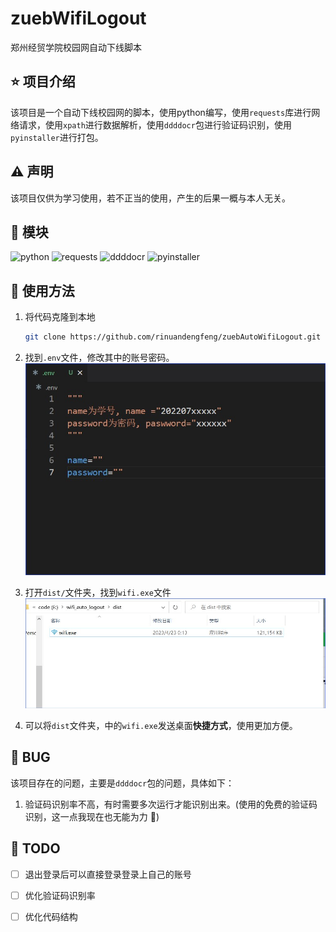 # zuebWifiLogout
郑州经贸学院校园网自动下线脚本

## :star: 项目介绍
该项目是一个自动下线校园网的脚本，使用python编写，使用`requests`库进行网络请求，使用`xpath`进行数据解析，使用`ddddocr`包进行验证码识别，使用`pyinstaller`进行打包。
## :warning: 声明
该项目仅供为学习使用，若不正当的使用，产生的后果一概与本人无关。

## :muscle: 模块
![python](https://img.shields.io/badge/python-3.7.13-blue)
![requests](https://img.shields.io/badge/requests-2.28.1-blue)
![ddddocr](https://img.shields.io/badge/ddddocr-1.4.7-blue)
![pyinstaller](https://img.shields.io/badge/pyinstaller-5.6.2-blue)



## :rocket: 使用方法
1. 将代码克隆到本地
    ```bash
    git clone https://github.com/rinuandengfeng/zuebAutoWifiLogout.git
    ```
2. 找到`.env`文件，修改其中的账号密码。![修改账号密码](/img/env.jpg)

3. 打开`dist/`文件夹，找到`wifi.exe`文件
![img_1.png](/img/find_wifi.jpg)

4. 可以将`dist`文件夹，中的`wifi.exe`发送桌面**快捷方式**，使用更加方便。


## :bug: BUG
该项目存在的问题，主要是`ddddocr`包的问题，具体如下：
1. 验证码识别率不高，有时需要多次运行才能识别出来。(使用的免费的验证码识别，这一点我现在也无能为力 :grimacing:)


## :rainbow: TODO
- [ ] 退出登录后可以直接登录登录上自己的账号
- [ ] 优化验证码识别率
- [ ] 优化代码结构









